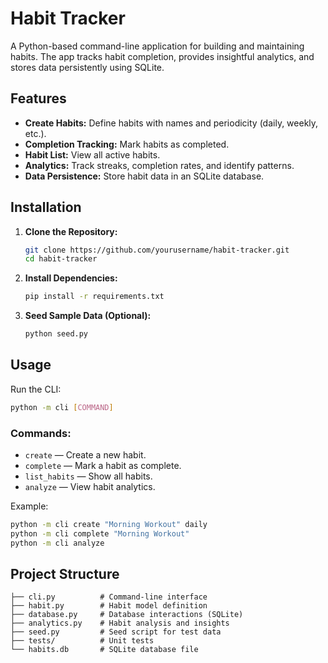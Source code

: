 # Habit Tracker

A Python-based command-line application for building and maintaining habits. The app tracks habit completion, provides insightful analytics, and stores data persistently using SQLite.

## Features
- **Create Habits:** Define habits with names and periodicity (daily, weekly, etc.).
- **Completion Tracking:** Mark habits as completed.
- **Habit List:** View all active habits.
- **Analytics:** Track streaks, completion rates, and identify patterns.
- **Data Persistence:** Store habit data in an SQLite database.

## Installation

1. **Clone the Repository:**
   ```bash
   git clone https://github.com/yourusername/habit-tracker.git
   cd habit-tracker
   ```

2. **Install Dependencies:**
   ```bash
   pip install -r requirements.txt
   ```

3. **Seed Sample Data (Optional):**
   ```bash
   python seed.py
   ```

## Usage

Run the CLI:
```bash
python -m cli [COMMAND]
```

### Commands:
- `create` — Create a new habit.
- `complete` — Mark a habit as complete.
- `list_habits` — Show all habits.
- `analyze` — View habit analytics.

Example:
```bash
python -m cli create "Morning Workout" daily
python -m cli complete "Morning Workout"
python -m cli analyze
```

## Project Structure
```
├── cli.py          # Command-line interface
├── habit.py        # Habit model definition
├── database.py     # Database interactions (SQLite)
├── analytics.py    # Habit analysis and insights
├── seed.py         # Seed script for test data
├── tests/          # Unit tests
└── habits.db       # SQLite database file
```



